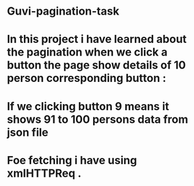# Guvi-pagination-task

# In this project i have learned about the pagination when we click a button the page show details of 10 person corresponding button :
# If we clicking button 9 means it shows 91 to 100 persons data from json file 
# Foe fetching i have using xmlHTTPReq .

